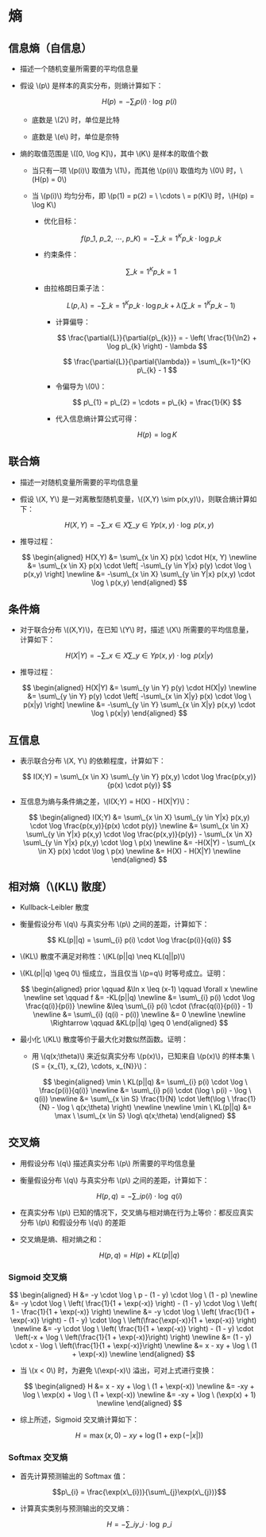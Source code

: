 <script type="text/javascript" src="http://cdn.mathjax.org/mathjax/latest/MathJax.js?config=default"></script>

# 熵

## 信息熵（自信息）

- 描述一个随机变量所需要的平均信息量

- 假设 \\(p\\) 是样本的真实分布，则熵计算如下：

	$$ H(p) = -\sum_{i} p(i) \cdot \log \ p(i) $$

	- 底数是 \\(2\\) 时，单位是比特

	- 底数是 \\(e\\) 时，单位是奈特

- 熵的取值范围是 \\([0, \log K]\\)，其中 \\(K\\) 是样本的取值个数

	- 当只有一项 \\(p(i)\\) 取值为 \\(1\\)，而其他 \\(p(i)\\) 取值均为 \\(0\\) 时，\\(H(p) = 0\\)

	- 当 \\(p(i)\\) 均匀分布，即 \\(p(1) = p(2) = \ \cdots \ = p(K)\\) 时，\\(H(p) = \log K\\)

		- 优化目标：

			$$
			f(p\_{1}, \ p\_{2}, \ \cdots, \ p\_{K}) = -\sum\_{k=1}^{K} p\_{k} \cdot \log p\_{k}
			$$
		
		- 约束条件：

			$$
			\sum\_{k=1}^{K} p\_{k} = 1
			$$
		
		- 由拉格朗日乘子法：

			$$ L(p, \lambda) = -\sum\_{k=1}^{K} p\_{k} \cdot \log p\_{k} + \lambda \left( \sum\_{k=1}^{K} p\_{k} - 1 \right) $$
		
			- 计算偏导：

				$$ \frac{\partial{L}}{\partial{p\_{k}}} = - \left( \frac{1}{\ln2} + \log p\_{k} \right) - \lambda $$
				
				$$ \frac{\partial{L}}{\partial{\lambda}} = \sum\_{k=1}^{K} p\_{k} - 1 $$
				
			- 令偏导为 \\(0\\)：

				$$ p\_{1} = p\_{2} = \cdots = p\_{k} = \frac{1}{K} $$
			
			- 代入信息熵计算公式可得：

				$$ H(p) = \log K $$

## 联合熵

- 描述一对随机变量所需要的平均信息量

- 假设 \\(X, Y\\) 是一对离散型随机变量，\\((X,Y) \sim p(x,y)\\)，则联合熵计算如下：

	$$ H(X,Y) = -\sum\_{x \in X} \sum\_{y \in Y} p(x,y) \cdot \log \ p(x,y) $$

- 推导过程：

	$$
	\begin{aligned}
	H(X,Y) &= \sum\_{x \in X} p(x) \cdot H(x, Y) \newline
	&= \sum\_{x \in X} p(x) \cdot \left[ -\sum\_{y \in Y|x} p(y) \cdot \log \ p(x,y) \right] \newline
	&= -\sum\_{x \in X} \sum\_{y \in Y|x} p(x,y) \cdot \log \ p(x,y)
	\end{aligned}
	$$

## 条件熵

- 对于联合分布 \\((X,Y)\\)，在已知 \\(Y\\) 时，描述 \\(X\\) 所需要的平均信息量，计算如下：

	$$ H(X|Y) = -\sum\_{x \in X} \sum\_{y \in Y} p(x,y) \cdot \log \ p(x|y) $$

- 推导过程：

	$$
	\begin{aligned}
	H(X|Y) &= \sum\_{y \in Y} p(y) \cdot H(X|y) \newline
	&= \sum\_{y \in Y} p(y) \cdot \left[ -\sum\_{x \in X|y} p(x) \cdot \log \ p(x|y) \right] \newline
	&= -\sum\_{y \in Y} \sum\_{x \in X|y} p(x,y) \cdot \log \ p(x|y)
	\end{aligned}
	$$

## 互信息

- 表示联合分布 \\(X, Y\\) 的依赖程度，计算如下：
	
	$$ I(X;Y) = \sum\_{x \in X} \sum\_{y \in Y} p(x,y) \cdot \log \frac{p(x,y)}{p(x) \cdot p(y)} $$

- 互信息为熵与条件熵之差，\\(I(X;Y) = H(X) - H(X|Y)\\)：

	$$
	\begin{aligned}
	I(X;Y) &= \sum\_{x \in X} \sum\_{y \in Y|x} p(x,y) \cdot \log \frac{p(x,y)}{p(x) \cdot p(y)} \newline
	&= \sum\_{x \in X} \sum\_{y \in Y|x} p(x,y) \cdot \log \frac{p(x,y)}{p(y)} - \sum\_{x \in X} \sum\_{y \in Y|x} p(x,y) \cdot \log \ p(x) \newline
	&= -H(X|Y) - \sum\_{x \in X} p(x) \cdot \log \ p(x) \newline
	&= H(X) - H(X|Y) \newline
	\end{aligned}
	$$

## 相对熵（\\(KL\\) 散度）

- Kullback-Leibler 散度

- 衡量假设分布 \\(q\\) 与真实分布 \\(p\\) 之间的差距，计算如下：

	$$ KL(p||q) = \sum\_{i} p(i) \cdot \log \frac{p(i)}{q(i)} $$

- \\(KL\\) 散度不满足对称性：\\(KL(p||q) \neq KL(q||p)\\)

- \\(KL(p||q) \geq 0\\) 恒成立，当且仅当 \\(p=q\\) 时等号成立。证明：

	$$
	\begin{aligned}
	prior \qquad &\ln x \leq (x-1) \qquad \forall x \newline \newline
	set \qquad f &= -KL(p||q) \newline
	&= \sum\_{i} p(i) \cdot \log \frac{q(i)}{p(i)} \newline
	&\leq \sum\_{i} p(i) \cdot (\frac{q(i)}{p(i)} - 1) \newline
	&= \sum\_{i} (q(i) - p(i)) \newline
	&= 0 \newline \newline
	\Rightarrow \qquad &KL(p||q) \geq 0
	\end{aligned}
	$$

- 最小化 \\(KL\\) 散度等价于最大化对数似然函数。证明：

	- 用 \\(q(x;\theta)\\) 来近似真实分布 \\(p(x)\\)，已知来自 \\(p(x)\\) 的样本集 \\(S = {x\_{1}, x\_{2}, \cdots, x\_{N}}\\)：

		$$
		\begin{aligned}
		\min \ KL(p||q) &= \sum\_{i} p(i) \cdot \log \ \frac{p(i)}{q(i)} \newline
		&= \sum\_{i} p(i) \cdot (\log \ p(i) - \log \ q(i)) \newline
		&= \sum\_{x \in S} \frac{1}{N} \cdot \left(\log \ \frac{1}{N}  - \log \ q(x;\theta) \right) \newline \newline
		\min \ KL(p||q) &= \max \ \sum\_{x \in S} \log\ q(x;\theta)
		\end{aligned}
		$$

## 交叉熵

- 用假设分布 \\(q\\) 描述真实分布 \\(p\\) 所需要的平均信息量

- 衡量假设分布 \\(q\\) 与真实分布 \\(p\\) 之间的差距，计算如下：

	$$ H(p,q) = -\sum\_{i}p(i) \cdot \log \ q(i) $$
	
- 在真实分布 \\(p\\) 已知的情况下，交叉熵与相对熵在行为上等价：都反应真实分布 \\(p\\) 和假设分布 \\(q\\) 的差距

- 交叉熵是熵、相对熵之和：

	$$ H(p,q) = H(p) + KL(p||q) $$

### Sigmoid 交叉熵

$$
\begin{aligned}
H &= -y \cdot \log \ p - (1 - y) \cdot \log \ (1 - p) \newline
&= -y \cdot \log \ \left( \frac{1}{1 + \exp(-x)} \right) - (1 - y) \cdot \log \ \left( 1 - \frac{1}{1 + \exp(-x)} \right) \newline
&= -y \cdot \log \ \left( \frac{1}{1 + \exp(-x)} \right) - (1 - y) \cdot \log \ \left(\frac{\exp(-x)}{1 + \exp(-x)} \right) \newline
&= -y \cdot \log \ \left( \frac{1}{1 + \exp(-x)} \right) - (1 - y) \cdot \left(-x + \log \ \left(\frac{1}{1 + \exp(-x)}\right) \right) \newline
&= (1 - y) \cdot x - \log \ \left(\frac{1}{1 + \exp(-x)}\right) \newline
&= x - xy + \log \ (1 + \exp(-x)) \newline
\end{aligned}
$$

- 当 \\(x < 0\\) 时，为避免 \\(\exp(-x)\\) 溢出，可对上式进行变换：

	$$
	\begin{aligned}
	H &= x - xy + \log \ (1 + \exp(-x)) \newline
	&= -xy + \log \ \exp(x) + \log \ (1 + \exp(-x)) \newline
	&= -xy + \log \ (\exp(x) + 1) \newline
	\end{aligned}
	$$
	
- 综上所述，Sigmoid 交叉熵计算如下：

	$$H = \max(x, 0) - xy + \log(1 + \exp(-|x|))$$

### Softmax 交叉熵

- 首先计算预测输出的 Softmax 值：

	$$p\_{i} = \frac{\exp(x\_{i})}{\sum\_{j}\exp(x\_{j})}$$

- 计算真实类别与预测输出的交叉熵：

	$$H = -\sum\_{i}y\_{i} \cdot \log \ p\_{i}$$